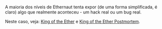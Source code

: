 A maioria dos níveis de Ethernaut tenta expor (de uma forma simplificada, é claro) algo que realmente aconteceu - um hack real ou um bug real.

Neste caso, veja: [King of the Ether](https://www.kingoftheether.com/thrones/kingoftheether/index.html) e [King of the Ether Postmortem](http://www.kingoftheether.com/postmortem.html).